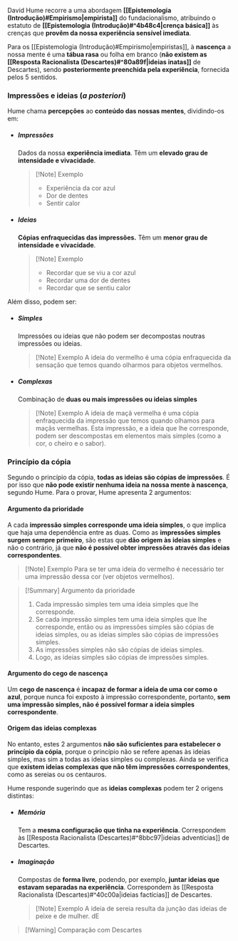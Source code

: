 David Hume recorre a uma abordagem **[[Epistemologia (Introdução)#Empirismo|empirista]]** do fundacionalismo, atribuindo o estatuto de **[[Epistemologia (Introdução)#^4b48c4|crença básica]]** às crenças que **provêm da nossa experiência sensível imediata**.

Para os [[Epistemologia (Introdução)#Empirismo|empiristas]], à **nascença** a nossa mente é uma **tábua rasa** ou folha em branco (**não existem as [[Resposta Racionalista (Descartes)#^80a89f|ideias inatas]]** de Descartes), sendo **posteriormente preenchida pela experiência**, fornecida pelos 5 sentidos.
### Impressões e ideias (*a posteriori*)
Hume chama **percepções** ao **conteúdo das nossas mentes**, dividindo-os em:
- ##### Impressões
	Dados da nossa **experiência imediata**.
	Têm um **elevado grau de intensidade e vivacidade**.
	>[!Note] Exemplo
	>- Experiência da cor azul
	>- Dor de dentes
	>- Sentir calor
- ##### Ideias
	**Cópias enfraquecidas das impressões.**
	Têm um **menor grau de intensidade e vivacidade**.
	>[!Note] Exemplo
	>- Recordar que se viu a cor azul
	>- Recordar uma dor de dentes
	>- Recordar que se sentiu calor

Além disso, podem ser:
- ##### Simples
	Impressões ou ideias que não podem ser decompostas noutras impressões ou ideias.
	>[!Note] Exemplo
	>A ideia do vermelho é uma cópia enfraquecida da sensação que temos quando olharmos para objetos vermelhos.
- ##### Complexas
	Combinação de **duas ou mais impressões ou ideias simples**
	>[!Note] Exemplo
	>A ideia de maçã vermelha é uma cópia enfraquecida da impressão que temos quando olhamos para maçãs vermelhas. Esta impressão, e a ideia que lhe corresponde, podem ser descompostas em elementos mais simples (como a cor, o cheiro e o sabor).
### Princípio da cópia
Segundo o princípio da cópia, **todas as ideias são cópias de impressões**. É por isso que **não pode existir nenhuma ideia na nossa mente à nascença**, segundo Hume.
Para o provar, Hume apresenta 2 argumentos:
#### Argumento da prioridade
A cada **impressão simples corresponde uma ideia simples**, o que implica que haja uma dependência entre as duas. Como as **impressões simples surgem sempre primeiro**, são estas que **dão origem às ideias simples** e não o contrário, já que **não é possível obter impressões através das ideias correspondentes**.
>[!Note] Exemplo
>Para se ter uma ideia do vermelho é necessário ter uma impressão dessa cor (ver objetos vermelhos).

>[!Summary] Argumento da prioridade
>1. Cada impressão simples tem uma ideia simples que lhe corresponde.
>2. Se cada impressão simples tem uma ideia simples que lhe corresponde, então ou as impressões simples são cópias de ideias simples, ou as ideias simples são cópias de impressões simples.
>3. As impressões simples não são cópias de ideias simples.
>4. Logo, as ideias simples são cópias de impressões simples.
#### Argumento do cego de nascença
Um **cego de nascença** é **incapaz de formar a ideia de uma cor como o azul**, porque nunca foi exposto à impressão correspondente, portanto, **sem uma impressão simples, não é possível formar a ideia simples correspondente**.
#### Origem das ideias complexas
No entanto, estes 2 argumentos **não são suficientes para estabelecer o princípio da cópia**, porque o princípio não se refere apenas às ideias simples, mas sim a todas as ideias simples ou complexas. Ainda se verifica que **existem ideias complexas que não têm impressões correspondentes**, como as sereias ou os centauros.

Hume responde sugerindo que as **ideias complexas** podem ter 2 origens distintas:
- ##### Memória
	Tem a **mesma configuração que tinha na experiência**.
	Correspondem às [[Resposta Racionalista (Descartes)#^8bbc97|ideias adventícias]] de Descartes.
- ##### Imaginação
	Compostas de **forma livre**, podendo, por exemplo, **juntar ideias que estavam separadas na experiência**.
	Correspondem às [[Resposta Racionalista (Descartes)#^40c00a|ideias factícias]] de Descartes.
	>[!Note] Exemplo
	>A ideia de sereia resulta da junção das ideias de peixe e de mulher.
dE







> [!Warning] Comparação com Descartes